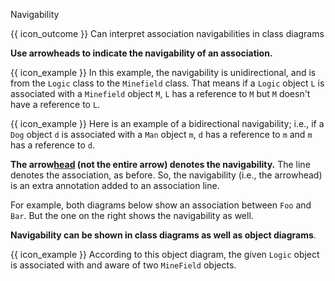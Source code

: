 <span id="title">Navigability</span>

<span id="prereqs"></span>

<span id="outcomes">{{ icon_outcome }} Can interpret association navigabilities in class diagrams</span>

<div id="body">

**Use arrowheads to indicate the navigability of an association.**

<box>

{{ icon_example }} In this example, the navigability is unidirectional, and is from the `Logic` class to the `Minefield` class. That means if a `Logic` object `L` is associated with a `Minefield` object `M`, `L` has a reference to `M` but `M` doesn't have a reference to `L`.

<pic eager src="{{baseUrl}}/uml/classDiagrams/associations/navigability/images/logicMinefield.png" height="40" />

<include src="logic-minefield.md" />

{{ icon_example }} Here is an example of a bidirectional navigability; i.e., if a `Dog` object `d` is associated with a `Man` object `m`, `d` has a reference to `m` and `m` has a reference to `d`.<p/>
<pic eager src="{{baseUrl}}/uml/classDiagrams/associations/navigability/images/manDog.png" height="40" />

<include src="dog-man.md" />

</box>

<box type="info" seamless>

**The arrow<u>head</u> (not the entire arrow) denotes the navigability.** The line denotes the association, as before. So, the navigability (i.e., the arrowhead) is an extra annotation added to an association line.

For example, both diagrams below show an association between `Foo` and `Bar`. But the one on the right shows the navigability as well.

<pic eager src="{{baseUrl}}/uml/classDiagrams/associations/navigability/images/withAndwithoutNavigability.png" height="40" />

</box>

**Navigability can be shown in class diagrams as well as object diagrams**.

<box>

{{ icon_example }} According to this object diagram, the given `Logic` object is associated with and aware of two `MineField` objects.

<pic eager src="{{baseUrl}}/uml/classDiagrams/associations/navigability/images/logicMinefieldObjects.png" height="80" />

</box>


</div>

<div id="extras">
<include src="exercisesPanel.md" boilerplate/>
</div>

